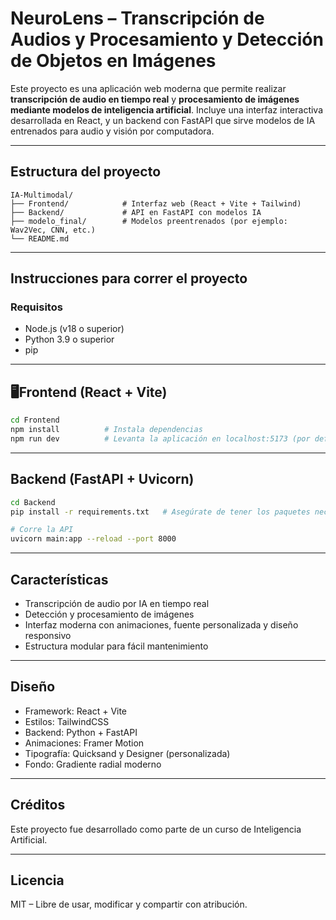 # NeuroLens – Transcripción de Audios y Procesamiento y Detección de Objetos en Imágenes

Este proyecto es una aplicación web moderna que permite realizar **transcripción de audio en tiempo real** y **procesamiento de imágenes mediante modelos de inteligencia artificial**. Incluye una interfaz interactiva desarrollada en React, y un backend con FastAPI que sirve modelos de IA entrenados para audio y visión por computadora.

---

## Estructura del proyecto

```
IA-Multimodal/
├── Frontend/            # Interfaz web (React + Vite + Tailwind)
├── Backend/             # API en FastAPI con modelos IA
├── modelo_final/        # Modelos preentrenados (por ejemplo: Wav2Vec, CNN, etc.)
└── README.md
```

---

## Instrucciones para correr el proyecto

### Requisitos

- Node.js (v18 o superior)
- Python 3.9 o superior
- pip

---

## 🖥Frontend (React + Vite)

```bash
cd Frontend
npm install          # Instala dependencias
npm run dev          # Levanta la aplicación en localhost:5173 (por defecto)
```

---

## Backend (FastAPI + Uvicorn)

```bash
cd Backend
pip install -r requirements.txt   # Asegúrate de tener los paquetes necesarios

# Corre la API
uvicorn main:app --reload --port 8000
```

---

## Características

- Transcripción de audio por IA en tiempo real
- Detección y procesamiento de imágenes
- Interfaz moderna con animaciones, fuente personalizada y diseño responsivo
- Estructura modular para fácil mantenimiento

---

## Diseño

- Framework: React + Vite
- Estilos: TailwindCSS
- Backend: Python + FastAPI
- Animaciones: Framer Motion
- Tipografía: Quicksand y Designer (personalizada)
- Fondo: Gradiente radial moderno

---

## Créditos

Este proyecto fue desarrollado como parte de un curso de Inteligencia Artificial.

---

## Licencia

MIT – Libre de usar, modificar y compartir con atribución.

